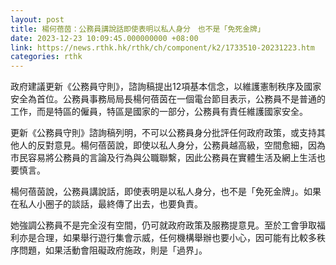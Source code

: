 ```yaml
---
layout: post
title: 楊何蓓茵：公務員講說話即使表明以私人身分　也不是「免死金牌」
date: 2023-12-23 10:09:45.000000000 +08:00
link: https://news.rthk.hk/rthk/ch/component/k2/1733510-20231223.htm
categories: rthk
---
```


政府建議更新《公務員守則》，諮詢稿提出12項基本信念，以維護憲制秩序及國家安全為首位。公務員事務局局長楊何蓓茵在一個電台節目表示，公務員不是普通的工作，而是特區的僱員，特區是國家的一部分，公務員有責任維護國家安全。

更新《公務員守則》諮詢稿列明，不可以公務員身分批評任何政府政策，或支持其他人的反對意見。楊何蓓茵說，即使以私人身分，公務員越高級，空間愈細，因為市民容易將公務員的言論及行為與公職聯繫，因此公務員在實體生活及網上生活也要慎言。

楊何蓓茵說，公務員講說話，即使表明是以私人身分，也不是「免死金牌」。如果在私人小圈子的談話，最終傳了出去，也要負責。 

她強調公務員不是完全沒有空間，仍可就政府政策及服務提意見。至於工會爭取福利亦是合理，如果舉行遊行集會示威，任何機構舉辦也要小心，因可能有比較多秩序問題，如果活動會阻礙政府施政，則是「過界」。
